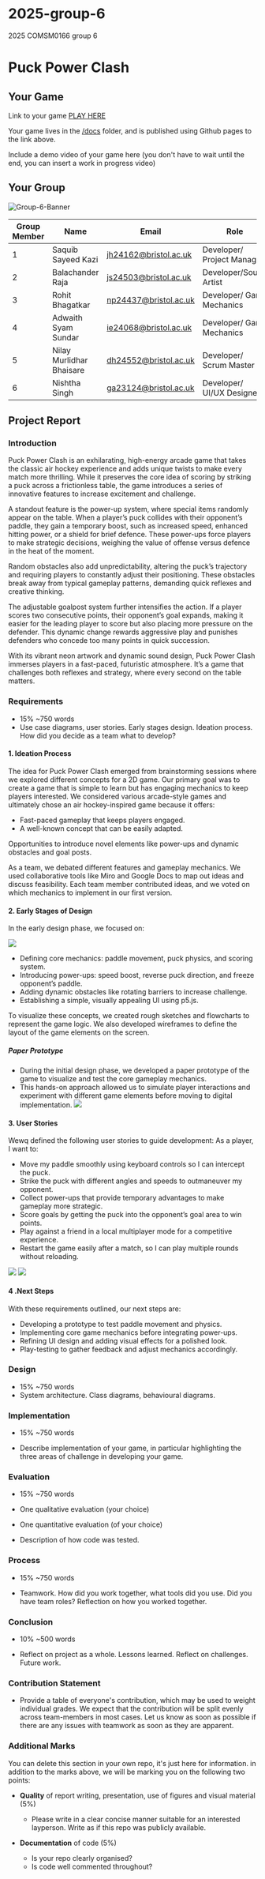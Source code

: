 # 2025-group-6

2025 COMSM0166 group 6
# Puck Power Clash


## Your Game

Link to your game [PLAY HERE](https://uob-comsm0166.github.io/2025-group-6/)

Your game lives in the [/docs](/docs) folder, and is published using Github pages to the link above.

Include a demo video of your game here (you don't have to wait until the end, you can insert a work in progress video)

## Your Group

![Group-6-Banner](https://github.com/user-attachments/assets/c66c5311-e353-4e56-97a1-68db2eae6cd6)

| Group Member | Name                     | Email                 | Role                       | GitHub Username                                  |
|--------------|--------------------------|-----------------------|----------------------------|--------------------------------------------------|
| 1            | Saquib Sayeed Kazi       | jh24162@bristol.ac.uk | Developer/ Project Manager | [@Saqsy](https://github.com/Saqsy)               |
| 2            | Balachander Raja         | js24503@bristol.ac.uk | Developer/Sound Artist     | [@B-alachander](https://github.com/B-alachander) |
| 3            | Rohit Bhagatkar          | np24437@bristol.ac.uk | Developer/ Game Mechanics  | [@ro-grafd](https://github.com/ro-grafd)         |
| 4            | Adwaith Syam Sundar      | ie24068@bristol.ac.uk | Developer/ Game Mechanics  | [@adwaith911](https://github.com/adwaith911)     |
| 5            | Nilay Murlidhar Bhaisare | dh24552@bristol.ac.uk | Developer/ Scrum Master    | [@NMB99](https://github.com/NMB99)               |
| 6            | Nishtha Singh            | ga23124@bristol.ac.uk | Developer/ UI/UX Designer  | [@ananish](https://github.com/ananish)           |

## Project Report

### Introduction

Puck Power Clash is an exhilarating, high-energy arcade game that takes the classic air hockey experience and adds unique twists to make every match more thrilling. While it preserves the core idea of scoring by striking a puck across a frictionless table, the game introduces a series of innovative features to increase excitement and challenge.

A standout feature is the power-up system, where special items randomly appear on the table. When a player’s puck collides with their opponent’s paddle, they gain a temporary boost, such as increased speed, enhanced hitting power, or a shield for brief defence. These power-ups force players to make strategic decisions, weighing the value of offense versus defence in the heat of the moment.

Random obstacles also add unpredictability, altering the puck’s trajectory and requiring players to constantly adjust their positioning. These obstacles break away from typical gameplay patterns, demanding quick reflexes and creative thinking.

The adjustable goalpost system further intensifies the action. If a player scores two consecutive points, their opponent’s goal expands, making it easier for the leading player to score but also placing more pressure on the defender. This dynamic change rewards aggressive play and punishes defenders who concede too many points in quick succession.

With its vibrant neon artwork and dynamic sound design, Puck Power Clash immerses players in a fast-paced, futuristic atmosphere. It’s a game that challenges both reflexes and strategy, where every second on the table matters.

### Requirements

- 15% ~750 words
- Use case diagrams, user stories. Early stages design. Ideation process. How did you decide as a team what to develop?
#### 1. Ideation Process

The idea for Puck Power Clash emerged from brainstorming sessions where we explored different concepts for a 2D game. 
Our primary goal was to create a game that is simple to learn but has engaging mechanics to keep players interested. 
We considered various arcade-style games and ultimately chose an air hockey-inspired game because it offers:
- Fast-paced gameplay that keeps players engaged. 
- A well-known concept that can be easily adapted.

Opportunities to introduce novel elements like power-ups and dynamic obstacles and goal posts.

As a team, we debated different features and gameplay mechanics. We used collaborative tools like Miro and Google Docs 
to map out ideas and discuss feasibility. Each team member contributed ideas, and we voted on which mechanics to 
implement in our first version.

#### 2. Early Stages of Design

In the early design phase, we focused on:

![](/docs/ppc/assets/images/Initialdesign.png)
- Defining core mechanics: paddle movement, puck physics, and scoring system. 
- Introducing power-ups: speed boost, reverse puck direction, and freeze opponent’s paddle. 
- Adding dynamic obstacles like rotating barriers to increase challenge. 
- Establishing a simple, visually appealing UI using p5.js.

To visualize these concepts, we created rough sketches and flowcharts to represent the game logic. 
We also developed wireframes to define the layout of the game elements on the screen.


##### Paper Prototype

- During the initial design phase, we developed a paper prototype of the game to visualize and test the core gameplay mechanics. 
- This hands-on approach allowed us to simulate player interactions and experiment with different game elements before moving to digital implementation.
![](/paper-prototype/paper-prototype.gif)




#### 3. User Stories
Wewq defined the following user stories to guide development:
As a player, I want to:
- Move my paddle smoothly using keyboard controls so I can intercept the puck. 
- Strike the puck with different angles and speeds to outmaneuver my opponent. 
- Collect power-ups that provide temporary advantages to make gameplay more strategic. 
- Score goals by getting the puck into the opponent’s goal area to win points. 
- Play against a friend in a local multiplayer mode for a competitive experience. 
- Restart the game easily after a match, so I can play multiple rounds without reloading.

![](/docs/ppc/assets/images/Board.png)
![](/docs/ppc/assets/images/Jira.png)

#### 4 .Next Steps

With these requirements outlined, our next steps are:
- Developing a prototype to test paddle movement and physics. 
- Implementing core game mechanics before integrating power-ups. 
- Refining UI design and adding visual effects for a polished look. 
- Play-testing to gather feedback and adjust mechanics accordingly.

### Design

- 15% ~750 words
- System architecture. Class diagrams, behavioural diagrams.

### Implementation

- 15% ~750 words

- Describe implementation of your game, in particular highlighting the three areas of challenge in developing your game.

### Evaluation

- 15% ~750 words

- One qualitative evaluation (your choice)

- One quantitative evaluation (of your choice)

- Description of how code was tested.

### Process

- 15% ~750 words

- Teamwork. How did you work together, what tools did you use. Did you have team roles? Reflection on how you worked
  together.

### Conclusion

- 10% ~500 words

- Reflect on project as a whole. Lessons learned. Reflect on challenges. Future work.

### Contribution Statement

- Provide a table of everyone's contribution, which may be used to weight individual grades. We expect that the
  contribution will be split evenly across team-members in most cases. Let us know as soon as possible if there are any
  issues with teamwork as soon as they are apparent.

### Additional Marks

You can delete this section in your own repo, it's just here for information. in addition to the marks above, we will be
marking you on the following two points:

- **Quality** of report writing, presentation, use of figures and visual material (5%)
    - Please write in a clear concise manner suitable for an interested layperson. Write as if this repo was publicly
      available.

- **Documentation** of code (5%)

    - Is your repo clearly organised?
    - Is code well commented throughout?
